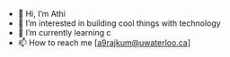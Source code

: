 - 👋 Hi, I’m Athi
- 👀 I’m interested in building cool things with technology
- 🌱 I’m currently learning c
- 📫 How to reach me [a9rajkum@uwaterloo.ca]

<!---
athithianr/athithianr is a ✨ special ✨ repository because its `README.md` (this file) appears on your GitHub profile.
You can click the Preview link to take a look at your changes.
--->
